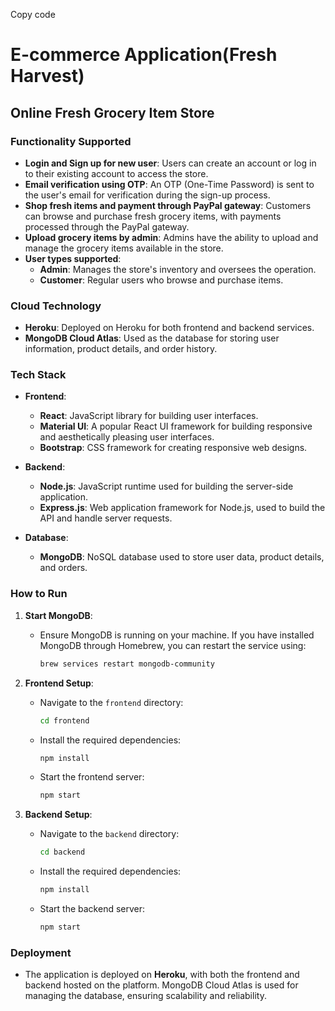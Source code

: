 Copy code
# E-commerce Application(Fresh Harvest)

## Online Fresh Grocery Item Store

### Functionality Supported
- **Login and Sign up for new user**: Users can create an account or log in to their existing account to access the store.
- **Email verification using OTP**: An OTP (One-Time Password) is sent to the user's email for verification during the sign-up process.
- **Shop fresh items and payment through PayPal gateway**: Customers can browse and purchase fresh grocery items, with payments processed through the PayPal gateway.
- **Upload grocery items by admin**: Admins have the ability to upload and manage the grocery items available in the store.
- **User types supported**: 
  - **Admin**: Manages the store's inventory and oversees the operation.
  - **Customer**: Regular users who browse and purchase items.

### Cloud Technology
- **Heroku**: Deployed on Heroku for both frontend and backend services.
- **MongoDB Cloud Atlas**: Used as the database for storing user information, product details, and order history.

### Tech Stack
- **Frontend**: 
  - **React**: JavaScript library for building user interfaces.
  - **Material UI**: A popular React UI framework for building responsive and aesthetically pleasing user interfaces.
  - **Bootstrap**: CSS framework for creating responsive web designs.

- **Backend**:
  - **Node.js**: JavaScript runtime used for building the server-side application.
  - **Express.js**: Web application framework for Node.js, used to build the API and handle server requests.

- **Database**:
  - **MongoDB**: NoSQL database used to store user data, product details, and orders.

### How to Run

1. **Start MongoDB**:
   - Ensure MongoDB is running on your machine. If you have installed MongoDB through Homebrew, you can restart the service using:
     ```bash
     brew services restart mongodb-community
     ```

2. **Frontend Setup**:
   - Navigate to the `frontend` directory:
     ```bash
     cd frontend
     ```
   - Install the required dependencies:
     ```bash
     npm install
     ```
   - Start the frontend server:
     ```bash
     npm start
     ```

3. **Backend Setup**:
   - Navigate to the `backend` directory:
     ```bash
     cd backend
     ```
   - Install the required dependencies:
     ```bash
     npm install
     ```
   - Start the backend server:
     ```bash
     npm start
     ```

### Deployment
- The application is deployed on **Heroku**, with both the frontend and backend hosted on the platform. MongoDB Cloud Atlas is used for managing the database, ensuring scalability and reliability.
